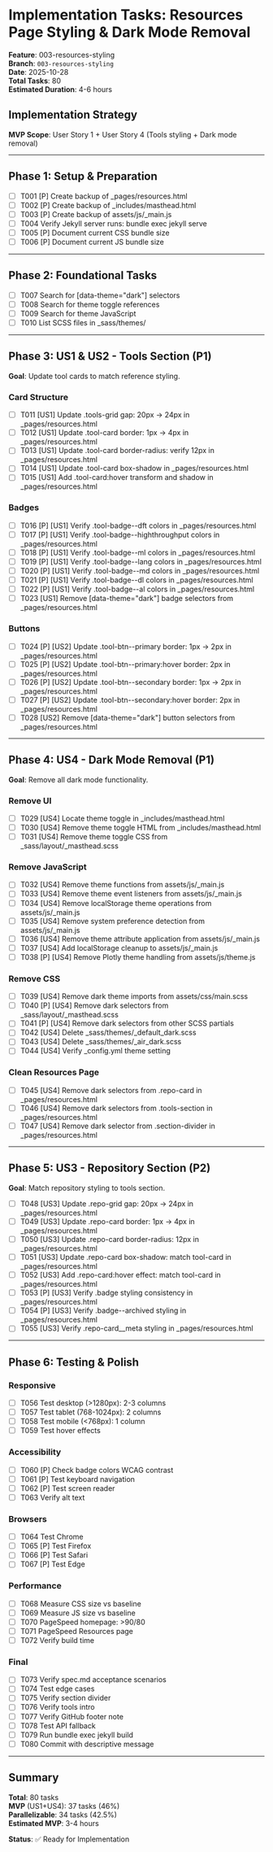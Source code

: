# Implementation Tasks: Resources Page Styling & Dark Mode Removal

**Feature**: 003-resources-styling  
**Branch**: `003-resources-styling`  
**Date**: 2025-10-28  
**Total Tasks**: 80  
**Estimated Duration**: 4-6 hours

## Implementation Strategy

**MVP Scope**: User Story 1 + User Story 4 (Tools styling + Dark mode removal)

---

## Phase 1: Setup & Preparation

- [ ] T001 [P] Create backup of _pages/resources.html
- [ ] T002 [P] Create backup of _includes/masthead.html
- [ ] T003 [P] Create backup of assets/js/_main.js
- [ ] T004 Verify Jekyll server runs: bundle exec jekyll serve
- [ ] T005 [P] Document current CSS bundle size
- [ ] T006 [P] Document current JS bundle size

---

## Phase 2: Foundational Tasks

- [ ] T007 Search for [data-theme="dark"] selectors
- [ ] T008 Search for theme toggle references  
- [ ] T009 Search for theme JavaScript
- [ ] T010 List SCSS files in _sass/themes/

---

## Phase 3: US1 & US2 - Tools Section (P1)

**Goal**: Update tool cards to match reference styling.

### Card Structure
- [ ] T011 [US1] Update .tools-grid gap: 20px → 24px in _pages/resources.html
- [ ] T012 [US1] Update .tool-card border: 1px → 4px in _pages/resources.html
- [ ] T013 [US1] Update .tool-card border-radius: verify 12px in _pages/resources.html
- [ ] T014 [US1] Update .tool-card box-shadow in _pages/resources.html
- [ ] T015 [US1] Add .tool-card:hover transform and shadow in _pages/resources.html

### Badges
- [ ] T016 [P] [US1] Verify .tool-badge--dft colors in _pages/resources.html
- [ ] T017 [P] [US1] Verify .tool-badge--highthroughput colors in _pages/resources.html
- [ ] T018 [P] [US1] Verify .tool-badge--ml colors in _pages/resources.html
- [ ] T019 [P] [US1] Verify .tool-badge--lang colors in _pages/resources.html
- [ ] T020 [P] [US1] Verify .tool-badge--md colors in _pages/resources.html
- [ ] T021 [P] [US1] Verify .tool-badge--dl colors in _pages/resources.html
- [ ] T022 [P] [US1] Verify .tool-badge--al colors in _pages/resources.html
- [ ] T023 [US1] Remove [data-theme="dark"] badge selectors from _pages/resources.html

### Buttons
- [ ] T024 [P] [US2] Update .tool-btn--primary border: 1px → 2px in _pages/resources.html
- [ ] T025 [P] [US2] Update .tool-btn--primary:hover border: 2px in _pages/resources.html
- [ ] T026 [P] [US2] Update .tool-btn--secondary border: 1px → 2px in _pages/resources.html
- [ ] T027 [P] [US2] Update .tool-btn--secondary:hover border: 2px in _pages/resources.html
- [ ] T028 [US2] Remove [data-theme="dark"] button selectors from _pages/resources.html

---

## Phase 4: US4 - Dark Mode Removal (P1)

**Goal**: Remove all dark mode functionality.

### Remove UI
- [ ] T029 [US4] Locate theme toggle in _includes/masthead.html
- [ ] T030 [US4] Remove theme toggle HTML from _includes/masthead.html
- [ ] T031 [US4] Remove theme toggle CSS from _sass/layout/_masthead.scss

### Remove JavaScript
- [ ] T032 [US4] Remove theme functions from assets/js/_main.js
- [ ] T033 [US4] Remove theme event listeners from assets/js/_main.js
- [ ] T034 [US4] Remove localStorage theme operations from assets/js/_main.js
- [ ] T035 [US4] Remove system preference detection from assets/js/_main.js
- [ ] T036 [US4] Remove theme attribute application from assets/js/_main.js
- [ ] T037 [US4] Add localStorage cleanup to assets/js/_main.js
- [ ] T038 [P] [US4] Remove Plotly theme handling from assets/js/theme.js

### Remove CSS
- [ ] T039 [US4] Remove dark theme imports from assets/css/main.scss
- [ ] T040 [P] [US4] Remove dark selectors from _sass/layout/_masthead.scss
- [ ] T041 [P] [US4] Remove dark selectors from other SCSS partials
- [ ] T042 [US4] Delete _sass/themes/_default_dark.scss
- [ ] T043 [US4] Delete _sass/themes/_air_dark.scss
- [ ] T044 [US4] Verify _config.yml theme setting

### Clean Resources Page
- [ ] T045 [US4] Remove dark selectors from .repo-card in _pages/resources.html
- [ ] T046 [US4] Remove dark selectors from .tools-section in _pages/resources.html
- [ ] T047 [US4] Remove dark selector from .section-divider in _pages/resources.html

---

## Phase 5: US3 - Repository Section (P2)

**Goal**: Match repository styling to tools section.

- [ ] T048 [US3] Update .repo-grid gap: 20px → 24px in _pages/resources.html
- [ ] T049 [US3] Update .repo-card border: 1px → 4px in _pages/resources.html
- [ ] T050 [US3] Update .repo-card border-radius: 12px in _pages/resources.html
- [ ] T051 [US3] Update .repo-card box-shadow: match tool-card in _pages/resources.html
- [ ] T052 [US3] Add .repo-card:hover effect: match tool-card in _pages/resources.html
- [ ] T053 [P] [US3] Verify .badge styling consistency in _pages/resources.html
- [ ] T054 [P] [US3] Verify .badge--archived styling in _pages/resources.html
- [ ] T055 [US3] Verify .repo-card__meta styling in _pages/resources.html

---

## Phase 6: Testing & Polish

### Responsive
- [ ] T056 Test desktop (>1280px): 2-3 columns
- [ ] T057 Test tablet (768-1024px): 2 columns
- [ ] T058 Test mobile (<768px): 1 column
- [ ] T059 Test hover effects

### Accessibility
- [ ] T060 [P] Check badge colors WCAG contrast
- [ ] T061 [P] Test keyboard navigation
- [ ] T062 [P] Test screen reader
- [ ] T063 Verify alt text

### Browsers
- [ ] T064 Test Chrome
- [ ] T065 [P] Test Firefox
- [ ] T066 [P] Test Safari
- [ ] T067 [P] Test Edge

### Performance
- [ ] T068 Measure CSS size vs baseline
- [ ] T069 Measure JS size vs baseline
- [ ] T070 PageSpeed homepage: >90/80
- [ ] T071 PageSpeed Resources page
- [ ] T072 Verify build time

### Final
- [ ] T073 Verify spec.md acceptance scenarios
- [ ] T074 Test edge cases
- [ ] T075 Verify section divider
- [ ] T076 Verify tools intro
- [ ] T077 Verify GitHub footer note
- [ ] T078 Test API fallback
- [ ] T079 Run bundle exec jekyll build
- [ ] T080 Commit with descriptive message

---

## Summary

**Total**: 80 tasks  
**MVP** (US1+US4): 37 tasks (46%)  
**Parallelizable**: 34 tasks (42.5%)  
**Estimated MVP**: 3-4 hours

**Status**: ✅ Ready for Implementation
